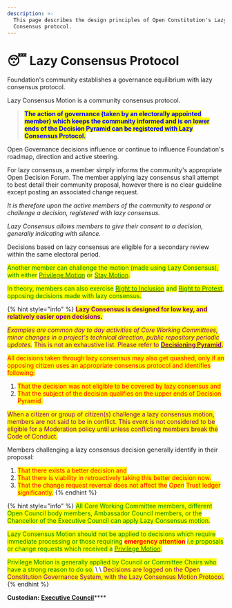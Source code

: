 ```yaml
---
description: >-
  This page describes the design principles of Open Constitution's Lazy
  Consensus protocol.
---
```


# 😴 Lazy Consensus Protocol

Foundation's community establishes a governance equilibrium with lazy consensus protocol.

Lazy Consensus Motion is a community consensus protocol.

> <mark style="color:blue;">**The action of governance (taken by an electorally appointed member) which keeps the community informed and is on lower ends of the Decision Pyramid can be registered with Lazy Consensus Protocol.**</mark>&#x20;

Open Governance decisions influence or continue to influence Foundation's roadmap, direction and active steering.

For lazy consensus, a member simply informs the community's appropriate Open Decision Forum. The member applying lazy consensus shall attempt to best detail their community proposal, however there is no clear guideline except posting an associated change request.&#x20;

_It is therefore upon the active members of the community to respond or challenge a decision, registered with lazy consensus._&#x20;

_Lazy Consensus allows members to give their consent to a decision, generally indicating with silence._

Decisions based on lazy consensus are eligible for a secondary review within the same electoral period.&#x20;

<mark style="color:green;">Another member can challenge the motion (made using Lazy Consensus), with either</mark> [<mark style="color:green;">Privilege Motion</mark>](privilege-motion.md) <mark style="color:green;">or</mark> [<mark style="color:green;">Stay Motion</mark>](stay-motion.md)<mark style="color:green;">.</mark>&#x20;

<mark style="color:green;">In theory, members can also exercise</mark> [<mark style="color:green;">Right to Inclusion</mark>](right-to-inclusion.md) <mark style="color:green;">and</mark> [<mark style="color:green;">Right to Protest</mark>](right-to-protest.md)<mark style="color:green;">, opposing decisions made with lazy consensus.</mark>

{% hint style="info" %}
<mark style="color:purple;">**Lazy Consensus is designed for low key, and relatively easier open decisions.**</mark>&#x20;

_<mark style="color:purple;">Examples are common day to day activities of Core Working Committees, minor changes in a project's technical direction, public repository periodic updates.</mark>_ <mark style="color:purple;"></mark><mark style="color:purple;">This is not an exhaustive list. Please refer to</mark> [<mark style="color:purple;">**Decisioning Pyramid**</mark>](decisioning-pyramid.md)<mark style="color:purple;">**.**</mark>

<mark style="color:red;">All decisions taken through lazy consensus may also get quashed, only if an opposing citizen uses an appropriate consensus protocol and identifies following:</mark>

1. <mark style="color:red;">That the decision was not eligible to be covered by lazy consensus and</mark>
2. <mark style="color:red;">That the subject of the decision qualifies on the upper ends of Decision Pyramid.</mark>

<mark style="color:purple;">When a citizen or group of citizen(s) challenge a lazy consensus motion, members are not said to be in conflict. This event is not considered to be eligible for a Moderation policy until unless conflicting members break the Code of Conduct.</mark>&#x20;

Members challenging a lazy consensus decision generally identify in their proposal:

1. &#x20;<mark style="color:red;">That there exists a better decision and</mark>&#x20;
2. <mark style="color:red;">That there is viability in retroactively taking this better decision now.</mark>
3. <mark style="color:red;">That the change request reversal does not affect the</mark> <mark style="color:red;"></mark>_<mark style="color:red;">Open</mark>_ <mark style="color:red;"></mark><mark style="color:red;">Trust ledger significantly.</mark>
{% endhint %}

{% hint style="info" %}
<mark style="color:green;">All Core Working Committee members, different Open Council body members, Ambassador Council members, or the Chancellor of the Executive Council can apply Lazy Consensus motion.</mark>

<mark style="color:green;">Lazy Consensus Motion should not be applied to decisions which require immediate processing or those requiring</mark> <mark style="color:red;">**emergency attention**</mark> <mark style="color:green;">i.e proposals or change requests which received a</mark> [<mark style="color:green;">Privilege Motion</mark>](privilege-motion.md)<mark style="color:green;">.</mark>&#x20;

<mark style="color:green;">Privilege Motion is generally applied by Council or Committee Chairs who have a strong reason to do so.</mark> \ <mark style="color:green;"></mark>\ <mark style="color:green;"></mark><mark style="color:purple;">Decisions are logged on the Open Constitution Governance System, with the Lazy Consensus Motion Protocol.</mark>
{% endhint %}

**Custodian:** [**Executive Council**](../../foundation/executive-council.md)****
